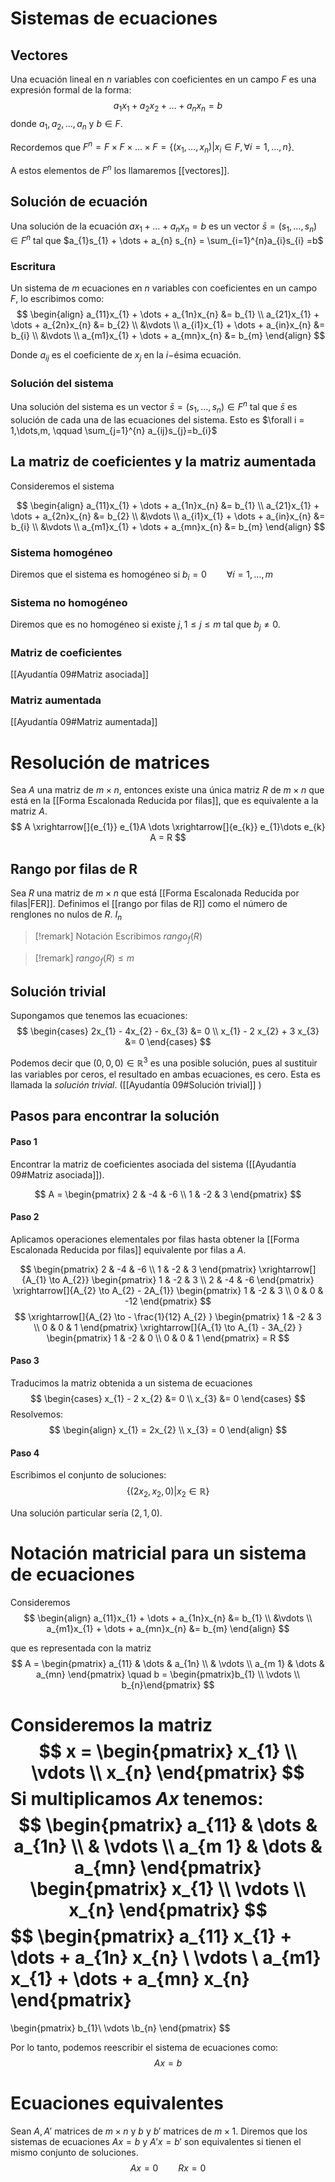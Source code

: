 # Sistemas de ecuaciones

## Vectores
Una ecuación lineal en $n$ variables con coeficientes en un campo $F$ es una expresión formal de la forma:
$$
a_{1}x_{1}+ a_{2}x_{2}+\dots+a_{n}x_{n} = b
$$
donde $a_{1},a_{2},\dots,a_{n}$ y $b \in F$.

Recordemos que $F^{n} = F \times F \times \dots \times F = \left\{ (x_{1}, \dots, x_{n}) | x_{i} \in F, \forall i = 1,\dots,n \right\}$.

A estos elementos de $F^{n}$ los llamaremos [[vectores]].


## Solución de ecuación
Una solución de la ecuación $ax_{1} + \dots + a_{n}x_{n} =b$ es un vector $\bar{s} = (s_{1}, \dots, s_{n}) \in F^{n}$ tal que $a_{1}s_{1} + \dots + a_{n} s_{n} = \sum_{i=1}^{n}a_{i}s_{i} =b$

### Escritura
Un sistema de $m$ ecuaciones en $n$ variables con coeficientes en un campo $F$, lo escribimos como:
$$
\begin{align}
a_{11}x_{1} + \dots + a_{1n}x_{n} &= b_{1} \\
a_{21}x_{1} + \dots + a_{2n}x_{n} &= b_{2} \\
&\vdots \\
a_{i1}x_{1} + \dots + a_{in}x_{n} &= b_{i} \\
&\vdots \\
a_{m1}x_{1} + \dots + a_{mn}x_{n} &= b_{m}
\end{align}
$$

Donde $a_{ij}$ es el coeficiente de $x_{j}$ en la $i-$ésima ecuación.

### Solución del sistema

Una solución del sistema es un vector $\bar{s} = (s_{1},\dots, s_{n}) \in F^{n}$ tal que $\bar{s}$ es solución de cada una de las ecuaciones del sistema. Esto es $\forall i = 1,\dots,m, \qquad \sum_{j=1}^{n} a_{ij}s_{j}=b_{i}$ 

## La matriz de coeficientes y la matriz aumentada

Consideremos el sistema

$$
\begin{align}
a_{11}x_{1} + \dots + a_{1n}x_{n} &= b_{1} \\
a_{21}x_{1} + \dots + a_{2n}x_{n} &= b_{2} \\
&\vdots \\
a_{i1}x_{1} + \dots + a_{in}x_{n} &= b_{i} \\
&\vdots \\
a_{m1}x_{1} + \dots + a_{mn}x_{n} &= b_{m}
\end{align}
$$

### Sistema homogéneo
Diremos que el sistema es homogéneo si $b_{i} = 0 \qquad \forall i = 1, \dots,m$

### Sistema no homogéneo
Diremos que es no homogéneo si existe $j, 1 \leq j \leq m$ tal que $b_{j} \neq 0$.

### Matriz de coeficientes
[[Ayudantía 09#Matriz asociada]]

### Matriz aumentada
[[Ayudantía 09#Matriz aumentada]]

# Resolución de matrices

Sea $A$ una matriz de $m \times n$, entonces existe una única matriz $R$ de $m \times n$ que está en la [[Forma Escalonada Reducida por filas]], que es equivalente a la matriz $A$.
$$
A \xrightarrow[]{e_{1}} e_{1}A \dots \xrightarrow[]{e_{k}} e_{1}\dots e_{k} A = R
$$

## Rango por filas de R
Sea $R$ una matriz de $m \times n$ que está [[Forma Escalonada Reducida por filas|FER]].
Definimos el [[rango por filas de R]] como el número de renglones no nulos de $R$. $I_{n}$

>[!remark] Notación
> Escribimos $rango_{f}(R)$

>[!remark]
> $rango_{f}(R) \leq m$


## Solución trivial

Supongamos que tenemos las ecuaciones:
$$
\begin{cases}
2x_{1} - 4x_{2} - 6x_{3} &= 0 \\
x_{1} - 2 x_{2} + 3 x_{3} &= 0
\end{cases}
$$

Podemos decir que $\left( 0,0,0 \right) \in \mathbb{R}^{3}$ es una posible solución, pues al sustituir las variables por ceros, el resultado en ambas ecuaciones, es cero. 
Esta es llamada la *solución trivial*. ([[Ayudantía 09#Solución trivial]] )

## Pasos para encontrar la solución

#### Paso 1
Encontrar la matriz de coeficientes asociada del sistema ([[Ayudantía 09#Matriz asociada]]).

$$
A = \begin{pmatrix}
2 & -4 & -6 \\
1 & -2 & 3
\end{pmatrix}
$$
#### Paso 2
Aplicamos operaciones elementales por filas hasta obtener la [[Forma Escalonada Reducida por filas]] equivalente por filas a $A$.

$$
\begin{pmatrix}
2 & -4 & -6 \\
1 & -2 & 3
\end{pmatrix}
\xrightarrow[]{A_{1} \to A_{2}}
\begin{pmatrix}
1 & -2 & 3 \\
2 & -4 & -6 
\end{pmatrix}
\xrightarrow[]{A_{2} \to A_{2} - 2A_{1}}
\begin{pmatrix}
1 & -2 & 3 \\
0 & 0 & -12 
\end{pmatrix}
$$
$$
\xrightarrow[]{A_{2} \to - \frac{1}{12} A_{2} }
\begin{pmatrix}
1 & -2 & 3 \\
0 & 0 & 1 
\end{pmatrix}
\xrightarrow[]{A_{1} \to A_{1} -  3A_{2} }
\begin{pmatrix}
1 & -2 & 0 \\
0 & 0 & 1 
\end{pmatrix} = R
$$

#### Paso 3
Traducimos la matriz obtenida a un sistema de ecuaciones
$$
\begin{cases}
x_{1} - 2 x_{2} &= 0 \\
x_{3} &= 0
\end{cases}
$$
Resolvemos:
$$
\begin{align}
x_{1} = 2x_{2}  \\
x_{3} = 0
\end{align}
$$
#### Paso 4
Escribimos el conjunto de soluciones:
$$
\left\{ \left( 2x_{2},x_{2},0 \right) | x_{2} \in \mathbb{R} \right\} 
$$

Una solución particular sería $(2,1,0)$.

# Notación matricial para un sistema de ecuaciones

Consideremos
$$
\begin{align}
a_{11}x_{1} + \dots + a_{1n}x_{n} &= b_{1} \\
&\vdots \\
a_{m1}x_{1} + \dots + a_{mn}x_{n} &= b_{m}
\end{align}
$$

que es representada con la matriz
$$
A = \begin{pmatrix}
a_{11}  & \dots & a_{1n} \\
 & \vdots \\
a_{m 1}  & \dots  & a_{mn}
\end{pmatrix} \quad
b = \begin{pmatrix}b_{1} \\ \vdots \\ b_{n}\end{pmatrix}
$$

Consideremos la matriz
$$
x = \begin{pmatrix}
x_{1} \\ \vdots \\ x_{n}
\end{pmatrix}
$$
Si multiplicamos $Ax$ tenemos:
$$
\begin{pmatrix}
a_{11}  & \dots & a_{1n} \\
 & \vdots \\
a_{m 1}  & \dots  & a_{mn}
\end{pmatrix}
\begin{pmatrix}
x_{1} \\ \vdots \\ x_{n}
\end{pmatrix}
$$
$$
\begin{pmatrix}
a_{11} x_{1} + \dots + a_{1n} x_{n} \\
\vdots \\
a_{m1} x_{1} + \dots + a_{mn} x_{n}
\end{pmatrix}
=
\begin{pmatrix}
b_{1}\\ \vdots \\b_{n}
\end{pmatrix}
$$

Por lo tanto, podemos reescribir el sistema de ecuaciones como:
$$
Ax = b
$$

# Ecuaciones equivalentes

Sean $A, A'$ matrices de $m \times n$ y $b$ y $b'$ matrices de $m \times 1$. 
Diremos que los sistemas de ecuaciones $Ax = b$ y $A'x = b'$ son equivalentes si tienen el mismo conjunto de soluciones.
$$
Ax = 0 \qquad Rx = 0
$$

